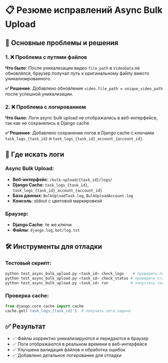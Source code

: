 # 📋 Резюме исправлений Async Bulk Upload

## 🎯 Основные проблемы и решения

### 1. ❌ Проблема с путями файлов
**Что было**: После уникализации видео `file_path` в `VideoData` не обновлялся, браузер получал путь к оригинальному файлу вместо уникализированного.

**✅ Решение**: Добавлено обновление `video.file_path = unique_video_path` после успешной уникализации.

### 2. ❌ Проблема с логированием  
**Что было**: Логи async bulk upload не отображались в веб-интерфейсе, так как не сохранялись в Django cache.

**✅ Решение**: Добавлено сохранение логов в Django cache с ключами `task_logs_{task_id}` и `task_logs_{task_id}_account_{account_id}`.

## 📍 Где искать логи

### Async Bulk Upload:
- **Веб-интерфейс**: `/bulk-upload/{task_id}/logs/`
- **Django Cache**: `task_logs_{task_id}`, `task_logs_{task_id}_account_{account_id}`
- **База данных**: `BulkUploadTask.log`, `BulkUploadAccount.log`
- **Консоль**: stdout с цветовой маркировкой

### Браузер:
- **Django Cache**: те же ключи
- **Файлы**: `django.log`, `bot/log.txt`

## 🛠️ Инструменты для отладки

### Тестовый скрипт:
```bash
python test_async_bulk_upload.py <task_id> check_logs    # проверить логи
python test_async_bulk_upload.py <task_id> check_status # проверить статус  
python test_async_bulk_upload.py <task_id> run          # запустить тест
```

### Проверка cache:
```python
from django.core.cache import cache
cache.get('task_logs_{task_id}')  # получить логи задачи
```

## ✅ Результат

- ✅ Файлы корректно уникализируются и передаются в браузер
- ✅ Логи отображаются в реальном времени в веб-интерфейсе
- ✅ Улучшена валидация файлов и обработка ошибок
- ✅ Добавлено детальное логирование для отладки 